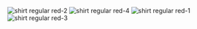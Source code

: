 ![shirt regular red-2](shirt_regular_red-2.png)
![shirt regular red-4](shirt_regular_red-4.png)
![shirt regular red-1](shirt_regular_red-1.png)
![shirt regular red-3](shirt_regular_red-3.png)
